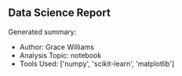 ## Data Science Report

Generated summary:

- Author: Grace Williams
- Analysis Topic: notebook
- Tools Used: ['numpy', 'scikit-learn', 'matplotlib']
